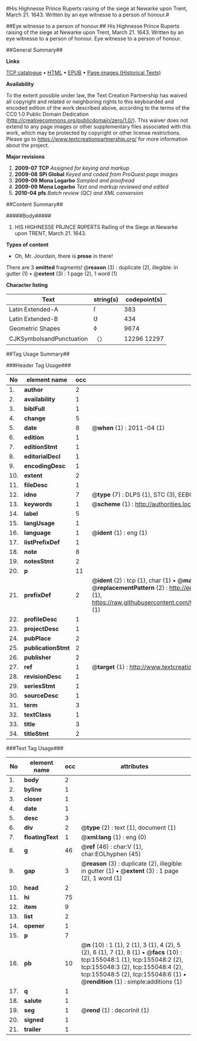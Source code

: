 #His Highnesse Prince Ruperts raising of the siege at Newarke upon Trent, March 21. 1643. Written by an eye witnesse to a person of honour.#

##Eye witnesse to a person of honour.##
His Highnesse Prince Ruperts raising of the siege at Newarke upon Trent, March 21. 1643. Written by an eye witnesse to a person of honour.
Eye witnesse to a person of honour.

##General Summary##

**Links**

[TCP catalogue](http://www.ota.ox.ac.uk/tcp/)  • 
[HTML](http://tei.it.ox.ac.uk/tcp/Texts-HTML/free/A86/A86374.html)  • 
[EPUB](http://tei.it.ox.ac.uk/tcp/Texts-EPUB/free/A86/A86374.epub) • 
[Page images (Historical Texts)](https://historicaltexts.jisc.ac.uk/eebo-99873005e)

**Availability**

To the extent possible under law, the Text Creation Partnership has waived all copyright and related or neighboring rights to this keyboarded and encoded edition of the work described above, according to the terms of the CC0 1.0 Public Domain Dedication (http://creativecommons.org/publicdomain/zero/1.0/). This waiver does not extend to any page images or other supplementary files associated with this work, which may be protected by copyright or other license restrictions. Please go to https://www.textcreationpartnership.org/ for more information about the project.

**Major revisions**

1. __2009-07__ __TCP__ *Assigned for keying and markup*
1. __2009-08__ __SPi Global__ *Keyed and coded from ProQuest page images*
1. __2009-09__ __Mona Logarbo__ *Sampled and proofread*
1. __2009-09__ __Mona Logarbo__ *Text and markup reviewed and edited*
1. __2010-04__ __pfs__ *Batch review (QC) and XML conversion*

##Content Summary##

#####Body#####

1. HIS HIGHNESSE PRJNCE RƲPERTS Raiſing of the Siege at Newarke upon TRENT, March 21. 1643.

**Types of content**

  * Oh, Mr. Jourdain, there is **prose** in there!

There are 3 **omitted** fragments! 
 @__reason__ (3) : duplicate (2), illegible: in gutter (1)  •  @__extent__ (3) : 1 page (2), 1 word (1)

**Character listing**


|Text|string(s)|codepoint(s)|
|---|---|---|
|Latin Extended-A|ſ|383|
|Latin Extended-B|Ʋ|434|
|Geometric Shapes|◊|9674|
|CJKSymbolsandPunctuation|〈〉|12296 12297|

##Tag Usage Summary##

###Header Tag Usage###

|No|element name|occ|attributes|
|---|---|---|---|
|1.|__author__|2||
|2.|__availability__|1||
|3.|__biblFull__|1||
|4.|__change__|5||
|5.|__date__|8| @__when__ (1) : 2011-04 (1)|
|6.|__edition__|1||
|7.|__editionStmt__|1||
|8.|__editorialDecl__|1||
|9.|__encodingDesc__|1||
|10.|__extent__|2||
|11.|__fileDesc__|1||
|12.|__idno__|7| @__type__ (7) : DLPS (1), STC (3), EEBO-CITATION (1), PROQUEST (1), VID (1)|
|13.|__keywords__|1| @__scheme__ (1) : http://authorities.loc.gov/ (1)|
|14.|__label__|5||
|15.|__langUsage__|1||
|16.|__language__|1| @__ident__ (1) : eng (1)|
|17.|__listPrefixDef__|1||
|18.|__note__|8||
|19.|__notesStmt__|2||
|20.|__p__|11||
|21.|__prefixDef__|2| @__ident__ (2) : tcp (1), char (1)  •  @__matchPattern__ (2) : ([0-9\-]+):([0-9IVX]+) (1), (.+) (1)  •  @__replacementPattern__ (2) : http://eebo.chadwyck.com/downloadtiff?vid=$1&page=$2 (1), https://raw.githubusercontent.com/textcreationpartnership/Texts/master/tcpchars.xml#$1 (1)|
|22.|__profileDesc__|1||
|23.|__projectDesc__|1||
|24.|__pubPlace__|2||
|25.|__publicationStmt__|2||
|26.|__publisher__|2||
|27.|__ref__|1| @__target__ (1) : http://www.textcreationpartnership.org/docs/. (1)|
|28.|__revisionDesc__|1||
|29.|__seriesStmt__|1||
|30.|__sourceDesc__|1||
|31.|__term__|3||
|32.|__textClass__|1||
|33.|__title__|3||
|34.|__titleStmt__|2||


###Text Tag Usage###

|No|element name|occ|attributes|
|---|---|---|---|
|1.|__body__|2||
|2.|__byline__|1||
|3.|__closer__|1||
|4.|__date__|1||
|5.|__desc__|3||
|6.|__div__|2| @__type__ (2) : text (1), document (1)|
|7.|__floatingText__|1| @__xml:lang__ (1) : eng (0)|
|8.|__g__|46| @__ref__ (46) : char:V (1), char:EOLhyphen (45)|
|9.|__gap__|3| @__reason__ (3) : duplicate (2), illegible: in gutter (1)  •  @__extent__ (3) : 1 page (2), 1 word (1)|
|10.|__head__|2||
|11.|__hi__|75||
|12.|__item__|9||
|13.|__list__|2||
|14.|__opener__|1||
|15.|__p__|7||
|16.|__pb__|10| @__n__ (10) : 1 (1), 2 (1), 3 (1), 4 (2), 5 (2), 6 (1), 7 (1), 8 (1)  •  @__facs__ (10) : tcp:155048:1 (1), tcp:155048:2 (2), tcp:155048:3 (2), tcp:155048:4 (2), tcp:155048:5 (2), tcp:155048:6 (1)  •  @__rendition__ (1) : simple:additions (1)|
|17.|__q__|1||
|18.|__salute__|1||
|19.|__seg__|1| @__rend__ (1) : decorInit (1)|
|20.|__signed__|1||
|21.|__trailer__|1||
